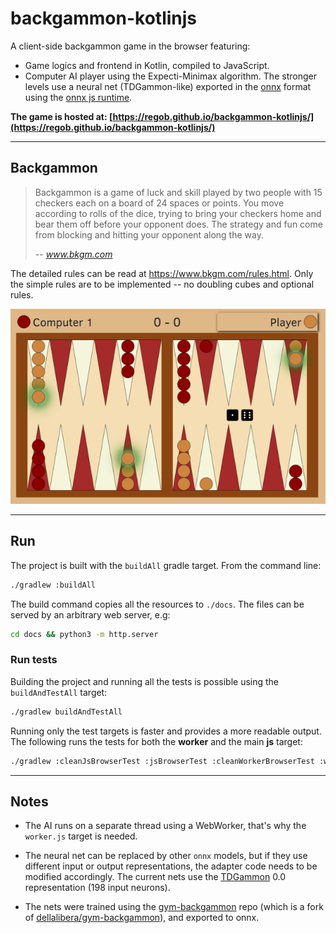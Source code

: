 # backgammon-kotlinjs

A client-side backgammon game in the browser featuring:
- Game logics and frontend in Kotlin, compiled to JavaScript.
- Computer AI player using the Expecti-Minimax algorithm. The stronger levels use a neural net
  (TDGammon-like) exported in the [onnx](https://onnx.ai/) format using the
  [onnx js runtime](https://www.npmjs.com/package/onnxruntime-web).

**The game is hosted at: [https://regob.github.io/backgammon-kotlinjs/](https://regob.github.io/backgammon-kotlinjs/)**

---
## Backgammon
> Backgammon is a game of luck and skill played by two people with 15 checkers each on a board of 24 spaces or points. You move according to rolls of the dice, trying to bring your checkers home and bear them off before your opponent does. The strategy and fun come from blocking and hitting your opponent along the way.
>
> -- <cite><url>www.bkgm.com</url></cite>

The detailed rules can be read at https://www.bkgm.com/rules.html. Only the
simple rules are to be implemented -- no doubling cubes and optional rules.

![Snapshot from a game](assets/game_snapshot.png)

---
## Run

The project is built with the `buildAll` gradle target. From the command line:
```bash
./gradlew :buildAll
```
The build command copies all the resources to `./docs`. The files can be served by an arbitrary web server,
e.g:
```bash
cd docs && python3 -m http.server
```

### Run tests
Building the project and running all the tests is possible using the `buildAndTestAll` target:
```bash
./gradlew buildAndTestAll
```
Running only the test targets is faster and provides a more readable output. The following runs the tests
for both the **worker** and the main **js** target:
```bash
./gradlew :cleanJsBrowserTest :jsBrowserTest :cleanWorkerBrowserTest :workerBrowserTest
```

---

## Notes
- The AI runs on a separate thread using a WebWorker, that's why the `worker.js` target is needed. 
- The neural net can be replaced by other `onnx` models, but if they use different input or output representations,
the adapter code needs to be modified accordingly. The current nets use the [TDGammon](https://www.scholarpedia.org/article/User:Gerald_Tesauro/Proposed/Td-gammon) 0.0 representation (198 input neurons).

- The nets were trained using the [gym-backgammon](https://github.com/regob/gym-backgammon) repo (which is a fork of [dellalibera/gym-backgammon](https://github.com/dellalibera/gym-backgammon)), and exported to onnx.
